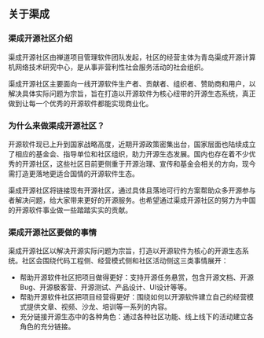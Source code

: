 ## 关于渠成
### 渠成开源社区介绍

渠成开源社区由禅道项目管理软件团队发起，社区的经营主体为青岛渠成开源计算机网络技术研究中心，是从事非营利性社会服务活动的社会组织。

渠成开源社区主要面向一线开源软件生产者、贡献者、组织者、赞助商和用户，以解决具体实际问题为宗旨，旨在打造以开源软件为核心纽带的开源生态系统，真正做到让每一个优秀的开源软件都能实现商业化。

### 为什么来做渠成开源社区？

开源软件现已上升到国家战略高度，近期开源政策密集出台，国家层面也陆续成立了相应的基金会、指导单位和社区组织，助力开源生态发展。国内也存在着不少优秀的开源社区，这些社区目前更侧重于开源治理、宣传和基金会相关的方向，现今需打造更落地更适合国情的开源软件生态。

渠成开源社区将链接现有开源社区，通过具体且落地可行的方案帮助众多开源参与者解决问题，给大家带来更好的开源服务。也希望通过渠成开源社区的努力为中国的开源软件事业做一些踏踏实实的贡献。


### 渠成开源社区要做的事情

渠成开源社区以解决开源实际问题为宗旨，打造以开源软件为核心的开源生态系统。社区会围绕代码工程侧、经营模式侧和社区活动侧这三类事情展开：

- 帮助开源软件社区把项目做得更好：支持开源任务悬赏，包含开源文档、开源Bug、开源极客营、开源测试、产品设计、UI设计等等。
- 帮助开源软件社区把项目经营得更好：围绕如何以开源软件建立自己的经营模式提供文章、视频、沙龙、培训等一系列的内容。
- 充分链接开源生态中的各种角色：通过各种社区功能、线上线下的活动建立各角色的充分链接。
